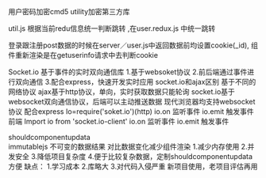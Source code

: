 用户密码加密cmd5  utility加密第三方库


util.js 根据当前redu信息统一判断跳转 ,在user.redux.js 中统一跳转

登录跟注册post数据的时候在server／user.js中返回数据前均设置cookie(_id),
组件重新渲染是在getuserinfo请求中去判断cookie



Socket.io 基于事件的实时双向通信库
    1.基于websoket协议
    2.前后端通过事件进行双向通信
    3.配合express，快速开发实时应用
socket.io和ajax区别
基于不同的网络协议
    ajax基于http协议，单向，实时获取数据只能轮询
    socket.io基于websocket双向通信协议，后端可以主动推送数据
    现代浏览器均支持websocket协议
配合express
    Io=require('soket.io')(http)
    io.on 监听事件
    io.emit 触发事件 
前端
    Import io from 'socket.io-client'
    io.on 监听事件
    io.emit 触发事件     

<!-- 代码优化 -->
shouldcomponentupdata   
immutablejs 不可变的数据结果 对比数据变化减少组件渲染
    1.减少内存使用
    2.并发安全
    3.降低项目复杂度
    4.便于比较复杂数据，定制shouldcomponentupdata方便
    缺点：
    1.学习成本
    2.库略大
    3.对代码入侵严重
      新项目使用，老项目评估再用
<!-- 1.eslint代码校验工具 -->
<!-- 2.react16特有的错误处理机制 -->

<!-- redux reselector缓存优化 -->